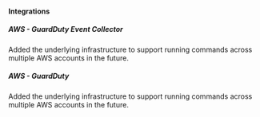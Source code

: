 
#### Integrations

##### AWS - GuardDuty Event Collector

Added the underlying infrastructure to support running commands across multiple AWS accounts in the future.

##### AWS - GuardDuty

Added the underlying infrastructure to support running commands across multiple AWS accounts in the future.

